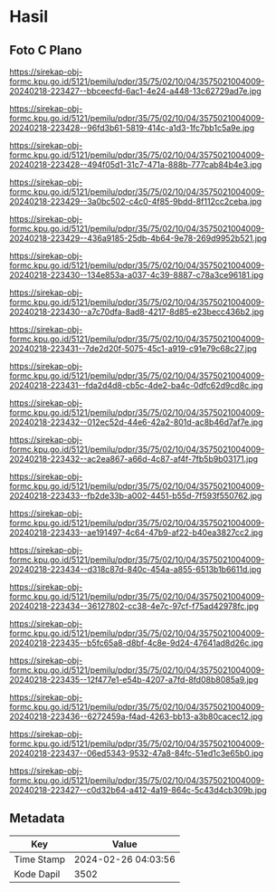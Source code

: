 # Hasil

## Foto C Plano

https://sirekap-obj-formc.kpu.go.id/5121/pemilu/pdpr/35/75/02/10/04/3575021004009-20240218-223427--bbceecfd-6ac1-4e24-a448-13c62729ad7e.jpg

https://sirekap-obj-formc.kpu.go.id/5121/pemilu/pdpr/35/75/02/10/04/3575021004009-20240218-223428--96fd3b61-5819-414c-a1d3-1fc7bb1c5a9e.jpg

https://sirekap-obj-formc.kpu.go.id/5121/pemilu/pdpr/35/75/02/10/04/3575021004009-20240218-223428--494f05d1-31c7-471a-888b-777cab84b4e3.jpg

https://sirekap-obj-formc.kpu.go.id/5121/pemilu/pdpr/35/75/02/10/04/3575021004009-20240218-223429--3a0bc502-c4c0-4f85-9bdd-8f112cc2ceba.jpg

https://sirekap-obj-formc.kpu.go.id/5121/pemilu/pdpr/35/75/02/10/04/3575021004009-20240218-223429--436a9185-25db-4b64-9e78-269d9952b521.jpg

https://sirekap-obj-formc.kpu.go.id/5121/pemilu/pdpr/35/75/02/10/04/3575021004009-20240218-223430--134e853a-a037-4c39-8887-c78a3ce96181.jpg

https://sirekap-obj-formc.kpu.go.id/5121/pemilu/pdpr/35/75/02/10/04/3575021004009-20240218-223430--a7c70dfa-8ad8-4217-8d85-e23becc436b2.jpg

https://sirekap-obj-formc.kpu.go.id/5121/pemilu/pdpr/35/75/02/10/04/3575021004009-20240218-223431--7de2d20f-5075-45c1-a919-c91e79c68c27.jpg

https://sirekap-obj-formc.kpu.go.id/5121/pemilu/pdpr/35/75/02/10/04/3575021004009-20240218-223431--fda2d4d8-cb5c-4de2-ba4c-0dfc62d9cd8c.jpg

https://sirekap-obj-formc.kpu.go.id/5121/pemilu/pdpr/35/75/02/10/04/3575021004009-20240218-223432--012ec52d-44e6-42a2-801d-ac8b46d7af7e.jpg

https://sirekap-obj-formc.kpu.go.id/5121/pemilu/pdpr/35/75/02/10/04/3575021004009-20240218-223432--ac2ea867-a66d-4c87-af4f-7fb5b9b03171.jpg

https://sirekap-obj-formc.kpu.go.id/5121/pemilu/pdpr/35/75/02/10/04/3575021004009-20240218-223433--fb2de33b-a002-4451-b55d-7f593f550762.jpg

https://sirekap-obj-formc.kpu.go.id/5121/pemilu/pdpr/35/75/02/10/04/3575021004009-20240218-223433--ae191497-4c64-47b9-af22-b40ea3827cc2.jpg

https://sirekap-obj-formc.kpu.go.id/5121/pemilu/pdpr/35/75/02/10/04/3575021004009-20240218-223434--d318c87d-840c-454a-a855-6513b1b6611d.jpg

https://sirekap-obj-formc.kpu.go.id/5121/pemilu/pdpr/35/75/02/10/04/3575021004009-20240218-223434--36127802-cc38-4e7c-97cf-f75ad42978fc.jpg

https://sirekap-obj-formc.kpu.go.id/5121/pemilu/pdpr/35/75/02/10/04/3575021004009-20240218-223435--b5fc65a8-d8bf-4c8e-9d24-47641ad8d26c.jpg

https://sirekap-obj-formc.kpu.go.id/5121/pemilu/pdpr/35/75/02/10/04/3575021004009-20240218-223435--12f477e1-e54b-4207-a7fd-8fd08b8085a9.jpg

https://sirekap-obj-formc.kpu.go.id/5121/pemilu/pdpr/35/75/02/10/04/3575021004009-20240218-223436--6272459a-f4ad-4263-bb13-a3b80cacec12.jpg

https://sirekap-obj-formc.kpu.go.id/5121/pemilu/pdpr/35/75/02/10/04/3575021004009-20240218-223437--06ed5343-9532-47a8-84fc-51ed1c3e65b0.jpg

https://sirekap-obj-formc.kpu.go.id/5121/pemilu/pdpr/35/75/02/10/04/3575021004009-20240218-223427--c0d32b64-a412-4a19-864c-5c43d4cb309b.jpg


## Metadata

| Key        | Value               |
| ---------- | ------------------- |
| Time Stamp | 2024-02-26 04:03:56 |
| Kode Dapil | 3502                |



